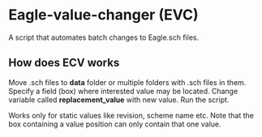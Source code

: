 # Eagle-value-changer (EVC)
A script that automates batch changes to Eagle.sch files.

## How does ECV works
Move .sch files to **data** folder or multiple folders with .sch files in them.
Specify a field (box) where interested value may be located. Change variable called **replacement_value**
with new value. Run the script. 

Works only for static values like revision, scheme name etc.
Note that the box containing a value position can only contain that one value.
